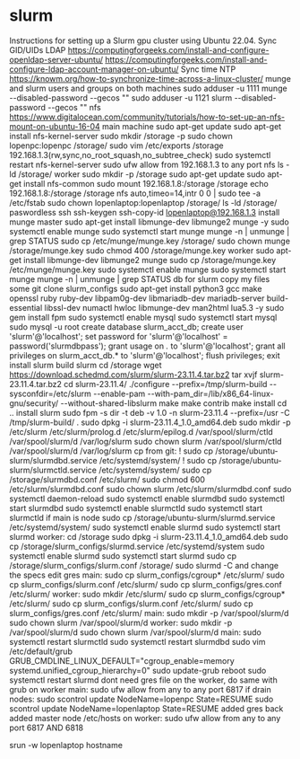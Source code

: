# slurm
Instructions for setting up a Slurm gpu cluster using Ubuntu 22.04.
Sync GID/UIDs
LDAP
https://computingforgeeks.com/install-and-configure-openldap-server-ubuntu/
https://computingforgeeks.com/install-and-configure-ldap-account-manager-on-ubuntu/
Sync time
NTP
https://knowm.org/how-to-synchronize-time-across-a-linux-cluster/
munge and slurm users and groups
on both machines
sudo adduser -u 1111 munge --disabled-password --gecos ""
sudo adduser -u 1121 slurm --disabled-password --gecos ""
nfs
https://www.digitalocean.com/community/tutorials/how-to-set-up-an-nfs-mount-on-ubuntu-16-04
main machine
sudo apt-get update
sudo apt-get install nfs-kernel-server
sudo mkdir /storage -p
sudo chown lopenpc:lopenpc /storage/
sudo vim /etc/exports
/storage	192.168.1.3(rw,sync,no_root_squash,no_subtree_check)
sudo systemctl restart nfs-kernel-server
sudo ufw allow from 192.168.1.3 to any port nfs
ls -ld /storage/
worker
sudo mkdir -p /storage
sudo apt-get update
sudo apt-get install nfs-common
sudo mount 192.168.1.8:/storage /storage
echo 192.168.1.8:/storage /storage nfs auto,timeo=14,intr 0 0 | sudo tee -a /etc/fstab
sudo chown lopenlaptop:lopenlaptop /storage/
ls -ld /storage/
paswordless ssh
ssh-keygen
ssh-copy-id lopenlaptop@192.168.1.3
install munge
master
sudo apt-get install libmunge-dev libmunge2 munge -y
sudo systemctl enable munge
sudo systemctl start munge
munge -n | unmunge | grep STATUS
sudo cp /etc/munge/munge.key /storage/
sudo chown munge /storage/munge.key
sudo chmod 400 /storage/munge.key
worker
sudo apt-get install libmunge-dev libmunge2 munge
sudo cp /storage/munge.key /etc/munge/munge.key
sudo systemctl enable munge
sudo systemctl start munge
munge -n | unmunge | grep STATUS
db for slurm
copy my files
some git clone slurm_configs
sudo apt-get install python3 gcc make openssl ruby ruby-dev libpam0g-dev libmariadb-dev mariadb-server build-essential libssl-dev numactl hwloc libmunge-dev man2html lua5.3 -y
sudo gem install fpm
sudo systemctl enable mysql
sudo systemctl start mysql
sudo mysql -u root
create database slurm_acct_db;
create user 'slurm'@'localhost';
set password for 'slurm'@'localhost' = password('slurmdbpass');
grant usage on *.* to 'slurm'@'localhost';
grant all privileges on slurm_acct_db.* to 'slurm'@'localhost';
flush privileges;
exit
install slurm
build slurm
cd /storage
wget https://download.schedmd.com/slurm/slurm-23.11.4.tar.bz2
tar xvjf slurm-23.11.4.tar.bz2
cd slurm-23.11.4/
./configure --prefix=/tmp/slurm-build --sysconfdir=/etc/slurm --enable-pam --with-pam_dir=/lib/x86_64-linux-gnu/security/ --without-shared-libslurm
make
make contrib
make install
cd ..
install slurm
sudo fpm -s dir -t deb -v 1.0 -n slurm-23.11.4 --prefix=/usr -C /tmp/slurm-build/ .
sudo dpkg -i slurm-23.11.4_1.0_amd64.deb
sudo mkdir -p /etc/slurm /etc/slurm/prolog.d /etc/slurm/epilog.d /var/spool/slurm/ctld /var/spool/slurm/d /var/log/slurm
sudo chown slurm /var/spool/slurm/ctld /var/spool/slurm/d /var/log/slurm
cp from git:
! sudo cp /storage/ubuntu-slurm/slurmdbd.service /etc/systemd/system/
! sudo cp /storage/ubuntu-slurm/slurmctld.service /etc/systemd/system/
sudo cp /storage/slurmdbd.conf /etc/slurm/
sudo chmod 600 /etc/slurm/slurmdbd.conf
sudo chown slurm /etc/slurm/slurmdbd.conf
sudo systemctl daemon-reload
sudo systemctl enable slurmdbd
sudo systemctl start slurmdbd
sudo systemctl enable slurmctld
sudo systemctl start slurmctld
if main is node
sudo cp /storage/ubuntu-slurm/slurmd.service /etc/systemd/system/
sudo systemctl enable slurmd
sudo systemctl start slurmd
worker:
cd /storage
sudo dpkg -i slurm-23.11.4_1.0_amd64.deb
sudo cp /storage/slurm_configs/slurmd.service /etc/systemd/system
sudo systemctl enable slurmd
sudo systemctl start slurmd
sudo cp /storage/slurm_configs/slurm.conf /storage/
sudo slurmd -C
and change the specs
edit gres
main:
sudo cp slurm_configs/cgroup* /etc/slurm/
sudo cp slurm_configs/slurm.conf /etc/slurm/
sudo cp slurm_configs/gres.conf /etc/slurm/
worker:
sudo mkdir /etc/slurm/
sudo cp slurm_configs/cgroup* /etc/slurm/
sudo cp slurm_configs/slurm.conf /etc/slurm/
sudo cp slurm_configs/gres.conf /etc/slurm/
main:
sudo mkdir -p /var/spool/slurm/d
sudo chown slurm /var/spool/slurm/d
worker:
sudo mkdir -p /var/spool/slurm/d
sudo chown slurm /var/spool/slurm/d
main:
sudo systemctl restart slurmctld
sudo systemctl restart slurmdbd
sudo vim /etc/default/grub
GRUB_CMDLINE_LINUX_DEFAULT="cgroup_enable=memory systemd.unified_cgroup_hierarchy=0"
sudo update-grub
reboot
sudo systemctl restart slurmd
dont need gres file on the worker, do same with grub on worker
main:
sudo ufw allow from any to any port 6817
if drain nodes:
sudo scontrol update NodeName=lopenpc State=RESUME
sudo scontrol update NodeName=lopenlaptop State=RESUME
added gres back
added master node /etc/hosts
on worker:
sudo ufw allow from any to any port 6817
AND 6818

srun -w lopenlaptop hostname
